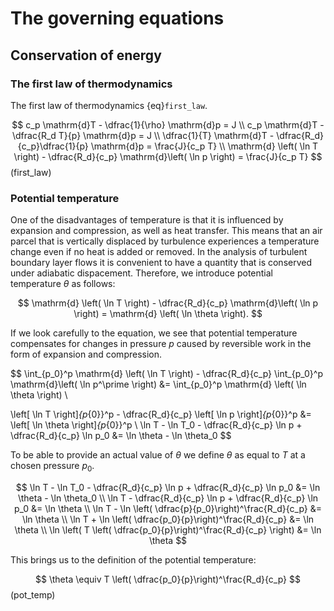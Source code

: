 # The governing equations

## Conservation of energy
### The first law of thermodynamics
The first law of thermodynamics {eq}`first_law`.

$$
c_p \mathrm{d}T - \dfrac{1}{\rho} \mathrm{d}p = J \\
c_p \mathrm{d}T - \dfrac{R_d T}{p} \mathrm{d}p = J \\
\dfrac{1}{T} \mathrm{d}T - \dfrac{R_d}{c_p}\dfrac{1}{p} \mathrm{d}p = \frac{J}{c_p T} \\
\mathrm{d} \left( \ln T \right) - \dfrac{R_d}{c_p} \mathrm{d}\left( \ln p \right) = \frac{J}{c_p T}
$$ (first_law)

### Potential temperature
One of the disadvantages of temperature is that it is influenced by expansion and compression, as well as heat transfer. This means that an air parcel that is vertically displaced by turbulence experiences a temperature change even if no heat is added or removed. In the analysis of turbulent boundary layer flows it is convenient to have a quantity that is conserved under adiabatic dispacement. Therefore, we introduce potential temperature $\theta$ as follows:

$$
\mathrm{d} \left( \ln T \right) - \dfrac{R_d}{c_p} \mathrm{d}\left( \ln p \right) = \mathrm{d} \left( \ln \theta \right).
$$

If we look carefully to the equation, we see that potential temperature compensates for changes in pressure $p$ caused by reversible work in the form of expansion and compression.

$$
\int_{p_0}^p \mathrm{d} \left( \ln T \right) - \dfrac{R_d}{c_p} \int_{p_0}^p \mathrm{d}\left( \ln p^\prime \right) &= \int_{p_0}^p \mathrm{d} \left( \ln \theta \right) \\

\left[ \ln T \right]_{p_{0}}^p - \dfrac{R_d}{c_p} \left[ \ln p \right]_{p_{0}}^p &= \left[ \ln \theta \right]_{p_{0}}^p \\
\ln T - \ln T_0  - \dfrac{R_d}{c_p} \ln p + \dfrac{R_d}{c_p} \ln p_0 &= \ln \theta - \ln \theta_0
$$

To be able to provide an actual value of $\theta$ we define $\theta$ as equal to $T$ at a chosen pressure $p_0$.

$$
\ln T - \ln T_0  - \dfrac{R_d}{c_p} \ln p + \dfrac{R_d}{c_p} \ln p_0 &= \ln \theta - \ln \theta_0 \\
\ln T - \dfrac{R_d}{c_p} \ln p + \dfrac{R_d}{c_p} \ln p_0 &= \ln \theta \\
\ln T - \ln \left( \dfrac{p}{p_0}\right)^\frac{R_d}{c_p} &= \ln \theta \\
\ln T + \ln \left( \dfrac{p_0}{p}\right)^\frac{R_d}{c_p} &= \ln \theta \\
\ln \left( T \left( \dfrac{p_0}{p}\right)^\frac{R_d}{c_p} \right) &= \ln \theta
$$

This brings us to the definition of the potential temperature:

$$
\theta \equiv T \left( \dfrac{p_0}{p}\right)^\frac{R_d}{c_p}
$$ (pot_temp)

